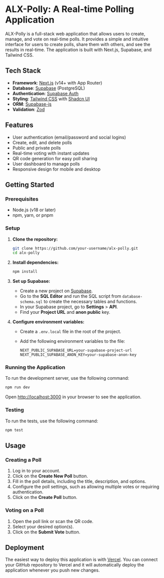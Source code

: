 # ALX-Polly: A Real-time Polling Application

ALX-Polly is a full-stack web application that allows users to create, manage, and vote on real-time polls. It provides a simple and intuitive interface for users to create polls, share them with others, and see the results in real-time. The application is built with Next.js, Supabase, and Tailwind CSS.

## Tech Stack

- **Framework**: [Next.js](https://nextjs.org/) (v14+ with App Router)
- **Database**: [Supabase](https://supabase.io/) (PostgreSQL)
- **Authentication**: [Supabase Auth](https://supabase.io/docs/guides/auth)
- **Styling**: [Tailwind CSS](https://tailwindcss.com/) with [Shadcn UI](https://ui.shadcn.com/)
- **ORM**: [Supabase-js](https://supabase.io/docs/library/js/getting-started)
- **Validation**: [Zod](https://zod.dev/)

## Features

- User authentication (email/password and social logins)
- Create, edit, and delete polls
- Public and private polls
- Real-time voting with instant updates
- QR code generation for easy poll sharing
- User dashboard to manage polls
- Responsive design for mobile and desktop

## Getting Started

### Prerequisites

- Node.js (v18 or later)
- npm, yarn, or pnpm

### Setup

1. **Clone the repository:**

   ```bash
   git clone https://github.com/your-username/alx-polly.git
   cd alx-polly
   ```

2. **Install dependencies:**

   ```bash
   npm install
   ```

3. **Set up Supabase:**

   - Create a new project on [Supabase](https://app.supabase.io/).
   - Go to the **SQL Editor** and run the SQL script from `database-schema.sql` to create the necessary tables and functions.
   - In your Supabase project, go to **Settings** > **API**.
   - Find your **Project URL** and **anon public** key.

4. **Configure environment variables:**

   - Create a `.env.local` file in the root of the project.
   - Add the following environment variables to the file:

     ```
     NEXT_PUBLIC_SUPABASE_URL=your-supabase-project-url
     NEXT_PUBLIC_SUPABASE_ANON_KEY=your-supabase-anon-key
     ```

### Running the Application

To run the development server, use the following command:

```bash
npm run dev
```

Open [http://localhost:3000](http://localhost:3000) in your browser to see the application.

### Testing

To run the tests, use the following command:

```bash
npm test
```

## Usage

### Creating a Poll

1. Log in to your account.
2. Click on the **Create New Poll** button.
3. Fill in the poll details, including the title, description, and options.
4. Configure the poll settings, such as allowing multiple votes or requiring authentication.
5. Click on the **Create Poll** button.

### Voting on a Poll

1. Open the poll link or scan the QR code.
2. Select your desired option(s).
3. Click on the **Submit Vote** button.

## Deployment

The easiest way to deploy this application is with [Vercel](https://vercel.com/). You can connect your GitHub repository to Vercel and it will automatically deploy the application whenever you push new changes.